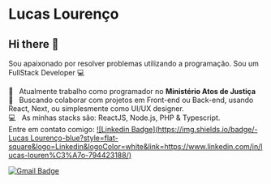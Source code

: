 # Lucas Lourenço

## Hi there 👋
Sou apaixonado por resolver problemas utilizando a programação.
Sou um FullStack Developer :computer:

🔭 &nbsp; Atualmente trabalho como programador no **Ministério Atos de Justiça**
<br/> :purple_heart: &nbsp; Buscando colaborar com projetos em Front-end ou Back-end, usando React, Next, ou simplesmente como UI/UX designer.
<br/> :computer: &nbsp; As minhas stacks são: ReactJS, Node.js, PHP & Typescript.
<br/> Entre em contato comigo: [![Linkedin Badge](https://img.shields.io/badge/-Lucas Lourenço-blue?style=flat-square&logo=Linkedin&logoColor=white&link=https://www.linkedin.com/in/lucas-louren%C3%A7o-794423188/)](https://www.linkedin.com/in/lucas-louren%C3%A7o-794423188/)

[![Gmail Badge](https://img.shields.io/badge/-lucascelestiano@gmail.com-c14438?style=flat-square&logo=Gmail&logoColor=white&link=mailto:lucascelestiano@gmail.com)](mailto:lucascelestiano@gmail.com)
